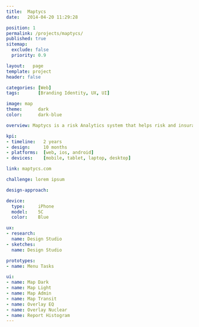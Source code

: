 ```yaml
---
title:  Maptycs
date:   2014-04-20 11:29:28

position: 1
permalink: /projects/maptycs/
published: true
sitemap:
  exclude: false
  priority: 0.9

layout:   page
template: project
header: false

categories: [Web]
tags:       [Branding Identity, UX, UI]

image: map
theme:      dark
color:      dark-blue

overview: Maptycs is a risk Analytics system that helps risk and insurance professionals maximize the value of information. Maptycs transforms and consolidates your risk and insurance data making it not only easier access, but also easier to analyze and spot trends.

kpi:
- timeline:   2 years
- design:     10 months
- platforms:  [web, ios, android]
- devices:    [mobile, tablet, laptop, desktop]

link: maptycs.com

challenge: lorem ipsum

design-approach:

device:
  type:     iPhone
  model:    5C
  color:    Blue

ux:
- research:
  name: Design Studio
- sketches:
  name: Design Studio

prototypes:
- name: Menu Tasks

ui:
- name: Map Dark
- name: Map Light
- name: Map Admin
- name: Map Transit
- name: Overlay EQ
- name: Overlay Nuclear
- name: Report Histogram
---
```


